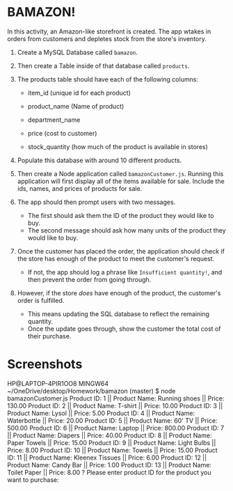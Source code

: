 <h1>BAMAZON!</h1>

In this activity, an Amazon-like storefront is created. The app wtakes in orders from customers and depletes stock from the store's inventory. 

1. Create a MySQL Database called `bamazon`.

2. Then create a Table inside of that database called `products`.

3. The products table should have each of the following columns:

   * item_id (unique id for each product)

   * product_name (Name of product)

   * department_name

   * price (cost to customer)

   * stock_quantity (how much of the product is available in stores)

4. Populate this database with around 10 different products. 

5. Then create a Node application called `bamazonCustomer.js`. Running this application will first display all of the items available for sale. Include the ids, names, and prices of products for sale.

6. The app should then prompt users with two messages.

   * The first should ask them the ID of the product they would like to buy.
   * The second message should ask how many units of the product they would like to buy.

7. Once the customer has placed the order, the application should check if the store has enough of the product to meet the customer's request.

   * If not, the app should log a phrase like `Insufficient quantity!`, and then prevent the order from going through.

8. However, if the store _does_ have enough of the product, the customer's order is fulfilled.
   * This means updating the SQL database to reflect the remaining quantity.
   * Once the update goes through, show the customer the total cost of their purchase.

<h1>Screenshots</h1>

HP@LAPTOP-4PIR1OO8 MINGW64 ~/OneDrive/desktop/Homework/bamazon (master)
$ node bamazonCustomer.js
Product ID: 1 || Product Name: Running shoes || Price: 130.00
Product ID: 2 || Product Name: T-shirt || Price: 10.00
Product ID: 3 || Product Name: Lysol || Price: 5.00
Product ID: 4 || Product Name: Waterbottle || Price: 20.00
Product ID: 5 || Product Name: 60' TV || Price: 500.00
Product ID: 6 || Product Name: Laptop || Price: 800.00
Product ID: 7 || Product Name: Diapers || Price: 40.00
Product ID: 8 || Product Name: Paper Towels || Price: 15.00
Product ID: 9 || Product Name: Light Bulbs || Price: 8.00
Product ID: 10 || Product Name: Towels || Price: 15.00
Product ID: 11 || Product Name: Kleenex Tissues || Price: 6.00
Product ID: 12 || Product Name: Candy Bar || Price: 1.00
Product ID: 13 || Product Name: Toilet Paper || Price: 8.00
? Please enter product ID for the product you want to purchase:
